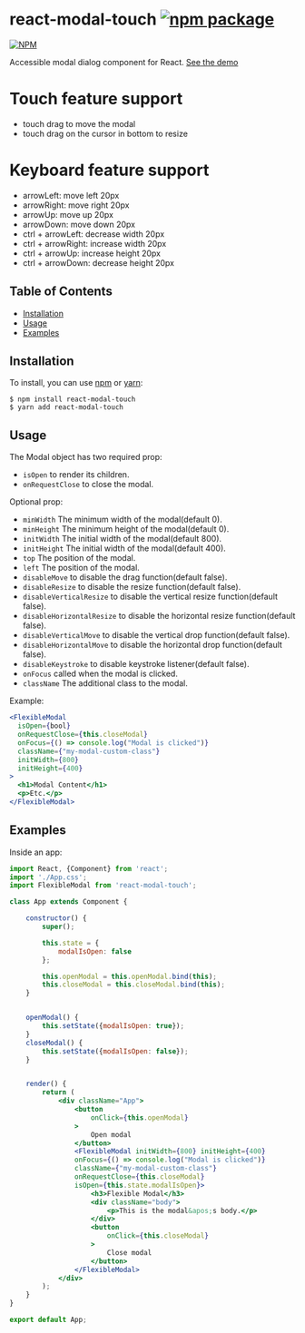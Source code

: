 # react-modal-touch [![npm package](https://img.shields.io/npm/v/react-modal-touch.svg?style=flat-square)](https://www.npmjs.org/package/react-modal-touch)

[![NPM](https://nodei.co/npm/react-modal-touch.png?downloads=true&downloadRank=true&stars=true)](https://nodei.co/npm/react-modal-touch/)

Accessible modal dialog component for React. [See the demo](https://divakarmanivel.github.io/react-modal-touch/)

# Touch feature support
* touch drag to move the modal
* touch drag on the cursor in bottom to resize

# Keyboard feature support
* arrowLeft: move left 20px
* arrowRight: move right 20px
* arrowUp: move up 20px
* arrowDown: move down 20px
* ctrl + arrowLeft: decrease width 20px
* ctrl + arrowRight: increase width 20px
* ctrl + arrowUp: increase height 20px
* ctrl + arrowDown: decrease height 20px

## Table of Contents

* [Installation](#installation)
* [Usage](#usage)
* [Examples](#examples)

## Installation

To install, you can use [npm](https://npmjs.org/) or [yarn](https://yarnpkg.com):


    $ npm install react-modal-touch
    $ yarn add react-modal-touch


## Usage

The Modal object has two required prop:

- `isOpen` to render its children.
- `onRequestClose` to close the modal.

Optional prop:

- `minWidth` The minimum width of the modal(default 0).
- `minHeight` The minimum height of the modal(default 0).
- `initWidth` The initial width of the modal(default 800).
- `initHeight` The initial width of the modal(default 400).
- `top` The position of the modal.
- `left` The position of the modal.
- `disableMove` to disable the drag function(default false).
- `disableResize` to disable the resize function(default false).
- `disableVerticalResize` to disable the vertical resize function(default false).
- `disableHorizontalResize` to disable the horizontal resize function(default false).
- `disableVerticalMove` to disable the vertical drop function(default false).
- `disableHorizontalMove` to disable the horizontal drop function(default false).
- `disableKeystroke` to disable keystroke listener(default false).
- `onFocus` called when the modal is clicked.
- `className` The additional class to the modal.


Example:

```jsx
<FlexibleModal
  isOpen={bool}
  onRequestClose={this.closeModal}
  onFocus={() => console.log("Modal is clicked")}
  className={"my-modal-custom-class"}
  initWidth={800} 
  initHeight={400}
>
  <h1>Modal Content</h1>
  <p>Etc.</p>
</FlexibleModal>
```


## Examples

Inside an app:

```jsx
import React, {Component} from 'react';
import './App.css';
import FlexibleModal from 'react-modal-touch';

class App extends Component {

    constructor() {
        super();

        this.state = {
            modalIsOpen: false
        };

        this.openModal = this.openModal.bind(this);
        this.closeModal = this.closeModal.bind(this);
    }


    openModal() {
        this.setState({modalIsOpen: true});
    }
    closeModal() {
        this.setState({modalIsOpen: false});
    }


    render() {
        return (
            <div className="App">
                <button
                    onClick={this.openModal}
                >
                    Open modal
                </button>
                <FlexibleModal initWidth={800} initHeight={400} 
                onFocus={() => console.log("Modal is clicked")}
                className={"my-modal-custom-class"}
                onRequestClose={this.closeModal} 
                isOpen={this.state.modalIsOpen}>
                    <h3>Flexible Modal</h3>
                    <div className="body">
                        <p>This is the modal&apos;s body.</p>
                    </div>
                    <button
                        onClick={this.closeModal}
                    >
                        Close modal
                    </button>
                </FlexibleModal>
            </div>
        );
    }
}

export default App;

```

